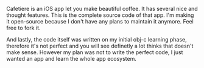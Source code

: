 Cafetiere is an iOS app let you make beautiful coffee. It has several nice and
thought features. This is the complete source code of that app. I'm making it
open-source because I don't have any plans to maintain it anymore. Feel free to
fork it. 

And lastly, the code itself was written on my initial obj-c learning phase,
therefore it's not perfect and you will see definetly a lot thinks that
doesn't make sense. However my plan was not to write the perfect code, I
just wanted an app and learn the whole app ecosystem.
